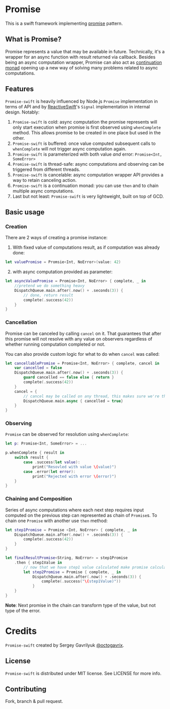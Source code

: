 # Promise
This is a swift framework implementing [promise](https://en.wikipedia.org/wiki/Futures_and_promises) pattern.

## What is Promise?
Promise represents a value that may be available in future. Technically, it's a wrapper for an async function with result returned via callback. Besides being an async computation wrapper, Promise can also act as [continuation monad](https://en.wikipedia.org/wiki/Monad_(functional_programming)#Continuation_monad) opening up a new way of solving many problems related to async computations.

## Features
`Promise-swift` is heavily influenced by Node.js `Promise` implementation in terms of API and by [ReactiveSwift](https://github.com/ReactiveCocoa/ReactiveSwift)'s `Signal` implementation in internal design. Notably:
1. `Promise-swift` is cold: async computation the promise represents will only start execution when promise is first observed using `whenComplete` method. This allows promise to be created in one place but used in the other.
2. `Promise-swift` is buffered: once value computed subsequent calls to `whenComplete` will not trigger async computation again.
3. `Promise-swift` is parameterized with both value _and_ error: `Promise<Int, SomeError>`
4. `Promise-swift` is thread-safe: async computations and observing can be triggered from different threads.
5. `Promise-swift` is cancelable: async computation wrapper API provides a way to retain canceling action.
6. `Promise-swift` is a continuation monad: you can use `then` and to chain multiple async computations.
7. Last but not least: `Promise-swift` is very lightweight, built on top of GCD.

## Basic usage

### Creation
There are 2 ways of creating a promise instance:

1. With fixed value of computations result, as if computation was already done:
```swift
let valuePromise = Promsie<Int, NoError>(value: 42)
```
2. with async computation provided as parameter:
```swift
let asyncValuePromise = Promise<Int, NoError> { complete, _ in
    //pretend we do something heavy
    DispatchQueue.main.after(.now() + .seconds(3)) {
        // done, return result
        complete(.success(42))
    }
}
```

### Cancellation
Promise can be canceled by calling `cancel` on it. That guarantees that after this promise will not resolve with any value on observers regardless of whether running computation completed or not. 

You can also provide custom logic for what to do when `cancel` was called:
```swift
let cancellablePromise = Promise<Int, NoError> { complete, cancel in
    var cancelled = false
    DispatchQueue.main.after(.now() + .seconds(3)) {
        guard cancelled == false else { return }
        complete(.success(42))
    }
    cancel = { 
        // cancel may be called on any thread, this makes sure we're thread-safe
        DispatchQueue.main.async { cancelled = true} 
    }
}
```

### Observing
`Promise` can be observed for resolution using `whenComplete`:
```swift
let p: Promise<Int, SomeError> = ...

p.whenComplete { result in
    switch result {
        case .success(let value):
            print("Resovled with value \(value)")
        case .error(let error):
            print("Rejected with error \(error)")
    }
}
```

### Chaining and Composition
Series of async computations where each next step requires input computed on the previous step can represented as chain of `Promise`s. To chain one `Promise` with another use `then` method:
```swift
let step1Promise = Promise <Int, NoError> { complete, _ in
    DispatchQueue.main.after(.now() + .seconds(3)) {
        complete(.success(42))
    }
}

let finalResultPromise<String, NoError> = step1Promise
    .then { step1Value in
        // now that we have step1 value calculated make promise calculating step2
        let step2Promise = Promise { complete, _ in
            DispatchQueue.main.after(.now() + .seconds(3)) {
                complete(.success("\(step1Value)"))
            }
    }
}
```
**Note**: Next promise in the chain can transform type of the value, but not type of the error. 




# Credits
`Promise-swift` created by Sergey Gavrilyuk [@octogavrix](http://twitter.com/octogavrix).


## License
`Promise-swift` is distributed under MIT license. See LICENSE for more info.

## Contributing
Fork, branch & pull request.
    

